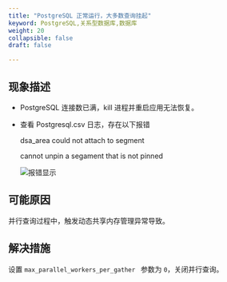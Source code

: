 ```yaml
---
title: "PostgreSQL 正常运行，大多数查询挂起"
keyword: PostgreSQL,关系型数据库,数据库
weight: 20
collapsible: false
draft: false

---
```


## 现象描述

* PostgreSQL 连接数已满，kill 进程并重启应用无法恢复。

* 查看 Postgresql.csv 日志，存在以下报错

  dsa_area could not attach to segment

  cannot unpin a segament that is not pinned

  ![报错显示](../../_images/parallel_leader_participation.png) 

##  可能原因

并行查询过程中，触发动态共享内存管理异常导致。

## 解决措施

设置 `max_parallel_workers_per_gather ` 参数为 `0`，关闭并行查询。